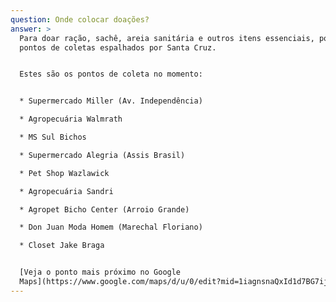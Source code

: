 ```yaml
---
question: Onde colocar doações?
answer: >
  Para doar ração, sachê, areia sanitária e outros itens essenciais, possuímos
  pontos de coletas espalhados por Santa Cruz.


  Estes são os pontos de coleta no momento:


  * Supermercado Miller (Av. Independência)

  * Agropecuária Walmrath

  * MS Sul Bichos

  * Supermercado Alegria (Assis Brasil)

  * Pet Shop Wazlawick

  * Agropecuária Sandri

  * Agropet Bicho Center (Arroio Grande)

  * Don Juan Moda Homem (Marechal Floriano)

  * Closet Jake Braga


  [Veja o ponto mais próximo no Google
  Maps](https://www.google.com/maps/d/u/0/edit?mid=1iagnsnaQxId1d7BG7ijbccmCdA2wLOs\&usp=sharing).
---
```


